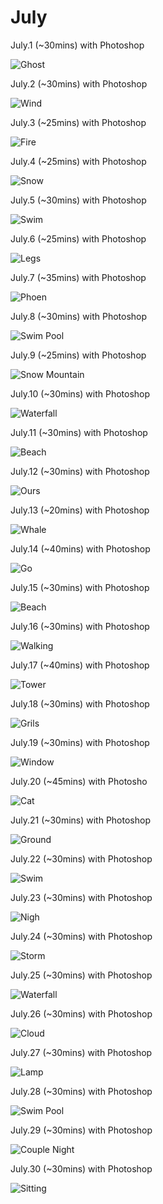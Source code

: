 # July

July.1 (~30mins) with Photoshop

![Ghost](1.jpg)

July.2 (~30mins) with Photoshop

![Wind](2.jpg)

July.3 (~25mins) with Photoshop

![Fire](3.jpg)

July.4 (~25mins) with Photoshop

![Snow](4.jpg)

July.5 (~30mins) with Photoshop

![Swim](5.jpg)

July.6 (~25mins) with Photoshop

![Legs](6.jpg)

July.7 (~35mins) with Photoshop

![Phoen](7.jpg)

July.8 (~30mins) with Photoshop

![Swim Pool](8.jpg)

July.9 (~25mins) with Photoshop

![Snow Mountain](9.jpg)

July.10 (~30mins) with Photoshop

![Waterfall](10.jpg)

July.11 (~30mins) with Photoshop

![Beach](11.jpg)

July.12 (~30mins) with Photoshop

![Ours](12.jpg)

July.13 (~20mins) with Photoshop

![Whale](13.jpg)

July.14 (~40mins) with Photoshop

![Go](14.jpg)

July.15 (~30mins) with Photoshop

![Beach](15.jpg)

July.16 (~30mins) with Photoshop

![Walking](16.jpg)

July.17 (~40mins) with Photoshop

![Tower](17.jpg)

July.18 (~30mins) with Photoshop

![Grils](18.jpg)

July.19 (~30mins) with Photoshop

![Window](19.jpg)

July.20 (~45mins) with Photosho

![Cat](20.jpg)

July.21 (~30mins) with Photoshop

![Ground](21.jpg)

July.22 (~30mins) with Photoshop

![Swim](22.jpg)

July.23 (~30mins) with Photoshop

![Nigh](23.jpg)

July.24 (~30mins) with Photoshop

![Storm](24.jpg)

July.25 (~30mins) with Photoshop

![Waterfall](25.jpg)

July.26 (~30mins) with Photoshop

![Cloud](26.jpg)

July.27 (~30mins) with Photoshop

![Lamp](27.jpg)

July.28 (~30mins) with Photoshop

![Swim Pool](28.jpg)

July.29 (~30mins) with Photoshop

![Couple Night](29.jpg)

July.30 (~30mins) with Photoshop

![Sitting](30.jpg)

